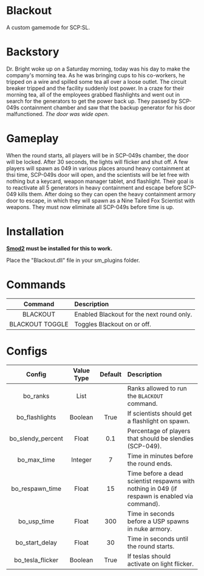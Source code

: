 # Blackout

A custom gamemode for SCP:SL.

# Backstory

Dr. Bright woke up on a Saturday morning, today was his day to make the company's morning tea. As he was bringing cups to his co-workers, he tripped on a wire and spilled some tea all over a loose outlet. The circuit breaker tripped and the facility suddenly lost power. In a craze for their morning tea, all of the employees grabbed flashlights and went out in search for the generators to get the power back up. They passed by SCP-049s containment chamber and saw that the backup generator for his door malfunctioned.
*The door was wide open.*

# Gameplay

When the round starts, all players will be in SCP-049s chamber, the door will be locked. After 30 seconds, the lights will flicker and shut off. A few players will spawn as 049 in various places around heavy containment at thsi time, SCP-049s door will open, and the scientists will be let free with nothing but a keycard, weapon manager tablet, and flashlight. Their goal is to reactivate all 5 generators in heavy containment and escape before SCP-049 kills them. After doing so they can open the heavy containment armory door to escape, in which they will spawn as a Nine Tailed Fox Scientist with weapons. They must now eliminate all SCP-049s before time is up.

# Installation

**[Smod2](https://github.com/Grover-c13/Smod2) must be installed for this to work.**

Place the "Blackout.dll" file in your sm_plugins folder.

# Commands

| Command        | Description |
| :-------------: | :------ |
| BLACKOUT | Enabled Blackout for the next round only. |
| BLACKOUT TOGGLE | Toggles Blackout on or off. |

# Configs

| Config        | Value Type | Default | Description |
| :-------------: | :---------: | :---------: |:------ |
| bo_ranks | List |  | Ranks allowed to run the `BLACKOUT` command. |
| bo_flashlights | Boolean | True | If scientists should get a flashlight on spawn. |
| bo_slendy_percent | Float | 0.1 | Percentage of players that should be slendies (SCP-049). |
| bo_max_time | Integer | 7 | Time in minutes before the round ends. |
| bo_respawn_time | Float | 15 | Time before a dead scientist respawns with nothing in 049 (if respawn is enabled via command). |
| bo_usp_time | Float | 300 | Time in seconds before a USP spawns in nuke armory. |
| bo_start_delay | Float | 30 | Time in seconds until the round starts. |
| bo_tesla_flicker | Boolean | True | If teslas should activate on light flicker. |
